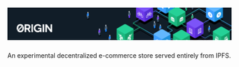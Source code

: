 # ![Origin Protocol](../marketplace/data/origin-header.png)

An experimental decentralized e-commerce store served entirely from IPFS.
